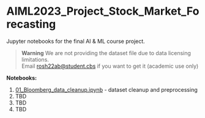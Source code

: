 # AIML2023_Project_Stock_Market_Forecasting
Jupyter notebooks for the final AI &amp; ML course project.

> **Warning**
> We are not providing the dataset file due to data licensing limitations.  
> Email rosh22ab@student.cbs if you want to get it (academic use only)

**Notebooks:**
1) [01_Bloomberg_data_cleanup.ipynb](Notebooks%2F01_Bloomberg_data_cleanup.ipynb) - dataset cleanup and preprocessing     
2) TBD   
3) TBD  
4) TBD  
